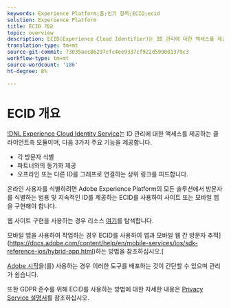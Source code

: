 ```yaml
---
keywords: Experience Platform;홈;인기 항목;ECID;ecid
solution: Experience Platform
title: ECID 개요
topic: overview
description: ECID(Experience Cloud Identifier)는 ID 관리에 대한 액세스를 제공하는 클라이언트측 모듈로, 3개의 기본 기능을 제공합니다.
translation-type: tm+mt
source-git-commit: 73035aec86297cfc4ee9337cf922d599001379c3
workflow-type: tm+mt
source-wordcount: '186'
ht-degree: 8%

---
```



# ECID 개요

[!DNL Experience Cloud Identity Service](ECID)는 ID 관리에 대한 액세스를 제공하는 클라이언트측 모듈이며, 다음 3가지 주요 기능을 제공합니다.

- 각 방문자 식별
- 파트너와의 동기화 제공
- 오프라인 또는 다른 ID를 그래프로 연결하는 상위 링크를 피드합니다.

온라인 사용자를 식별하려면 Adobe Experience Platform의 모든 솔루션에서 방문자를 식별하는 범용 및 지속적인 ID를 제공하는 ECID를 사용하여 사이트 또는 모바일 앱을 구현해야 합니다.

웹 사이트 구현을 사용하는 경우 리소스 [여기](https://docs.adobe.com/content/help/ko-KR/id-service/using/home.html)를 탐색합니다.

모바일 앱을 사용하여 작업하는 경우 ECID를 사용하여 앱과 모바일 웹 간 방문자 추적](https://docs.adobe.com/content/help/en/mobile-services/ios/sdk-reference-ios/hybrid-app.html)하는 방법을 참조하십시오.[

[Adobe 시작](https://docs.adobe.com/content/help/ko-KR/launch/using/overview.html)을(를) 사용하는 경우 이러한 도구를 배포하는 것이 간단할 수 있으며 관리가 쉽습니다.

또한 GDPR 준수를 위해 ECID를 사용하는 방법에 대한 자세한 내용은 [Privacy Service 설명서](../privacy-service/identity-data.md)를 참조하십시오.

